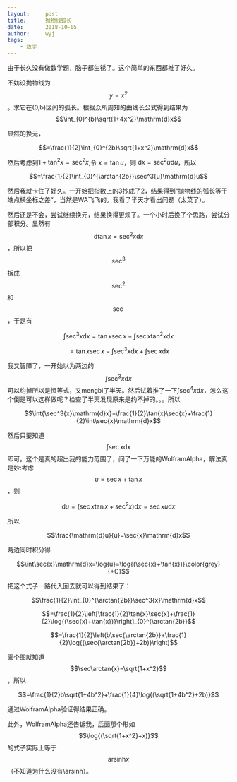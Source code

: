 ```yaml
---
layout:		post
title:		抛物线弧长
date:		2018-10-05
author:		wyj
tags:
    - 数学
---
```


由于长久没有做数学题，脑子都生锈了。这个简单的东西都推了好久。

不妨设抛物线为$$y=x^2$$。求它在(0,b)区间的弧长。根据众所周知的曲线长公式得到结果为$$\int_{0}^{b}\sqrt{1+4x^2}\mathrm{d}x$$

显然的换元，

$$=\frac{1}{2}\int_{0}^{2b}\sqrt{1+x^2}\mathrm{d}x$$

然后考虑到$1+\tan^2{x}=\sec^2{x}$,令 $x=\tan{u}$，则 $\mathrm{d}x=\sec^2u\mathrm{d}u$，所以

$$=\frac{1}{2}\int_{0}^{\arctan{2b}}\sec^3{u}\mathrm{d}u$$

然后我就卡住了好久。一开始把指数上的3抄成了2，结果得到“抛物线的弧长等于端点横坐标之差”，当然是WA飞飞的。我看了半天才看出问题（太菜了）。

然后还是不会，尝试继续换元，结果换得更烦了。一个小时后换了个思路，尝试分部积分。显然有$$\mathrm{d}\tan{x}=\sec^2{x}\mathrm{d}x$$，所以把$$\sec^3$$拆成$$\sec^2$$和$$\sec$$，于是有

$$\int{\sec^3{x}\mathrm{d}x}=\tan{x}\sec{x}-\int{\sec{x}\tan^2{x}\mathrm{d}x}$$

$$=\tan{x}\sec{x}-\int{\sec^3{x}\mathrm{d}x}+\int\sec{x}\mathrm{d}x$$

我又智障了，一开始以为两边的$$\int{\sec^3{x}\mathrm{d}x}$$可以约掉所以是恒等式，又mengbi了半天。然后试着推了一下$\int{\sec^4{x}\mathrm{d}x}$，怎么这个倒是可以这样做呢？检查了半天发现原来是约不掉的。。。所以

$$\int{\sec^3{x}\mathrm{d}x}=\frac{1}{2}\tan{x}\sec{x}+\frac{1}{2}\int\sec{x}\mathrm{d}x$$

然后只要知道$$\int\sec{x}\mathrm{d}x$$即可。这个是真的超出我的能力范围了，问了一下万能的WolframAlpha，解法真是妙:考虑$$u=\sec{x}+\tan{x}$$，则

$$\mathrm{d}u=(\sec{x}\tan{x}+\sec^2{x})\mathrm{d}x=\sec{x}u\mathrm{d}x$$

所以

$$\frac{\mathrm{d}u}{u}=\sec{x}\mathrm{d}x$$

两边同时积分得

$$\int\sec{x}\mathrm{d}x=\log{u}=\log{(\sec{x}+\tan{x})}\color{grey}{+C}$$

把这个式子一路代入回去就可以得到结果了：

$$\frac{1}{2}\int_{0}^{\arctan{2b}}\sec^3{x}\mathrm{d}x$$

$$=\frac{1}{2}\left[\frac{1}{2}\tan{x}\sec{x}+\frac{1}{2}\log{(\sec{x}+\tan{x})}\right]_{0}^{\arctan{2b}}$$

$$=\frac{1}{2}\left(b\sec{\arctan{2b}}+\frac{1}{2}\log{(\sec{\arctan{2b}}+2b)}\right)$$

画个图就知道$$\sec\arctan{x}=\sqrt{1+x^2}$$，所以

$$=\frac{1}{2}b\sqrt{1+4b^2}+\frac{1}{4}\log{(\sqrt{1+4b^2}+2b)}$$

通过WolframAlpha验证得结果正确。

此外，WolframAlpha还告诉我，后面那个形如$$\log{(\sqrt{1+x^2}+x)}$$的式子实际上等于$$\mathrm{arsinh}{x}$$（不知道为什么没有\arsinh）。
